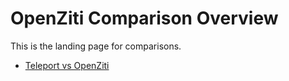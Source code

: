 # OpenZiti Comparison Overview

This is the landing page for comparisons.

- [Teleport vs OpenZiti](./teleport.md)
